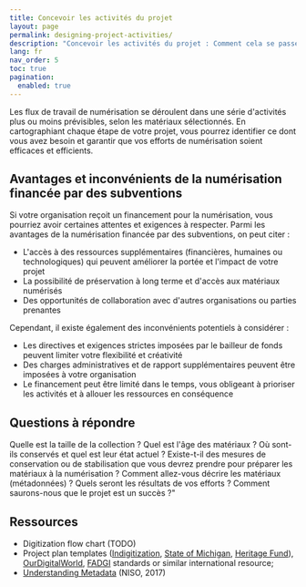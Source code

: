 ```yaml
---
title: Concevoir les activités du projet
layout: page
permalink: designing-project-activities/
description: "Concevoir les activités du projet : Comment cela se passera-t-il ?"
lang: fr
nav_order: 5
toc: true
pagination: 
  enabled: true
---
```


Les flux de travail de numérisation se déroulent dans une série d'activités plus ou moins prévisibles, selon les matériaux sélectionnés. En cartographiant chaque étape de votre projet, vous pourrez identifier ce dont vous avez besoin et garantir que vos efforts de numérisation soient efficaces et efficients.

## Avantages et inconvénients de la numérisation financée par des subventions

Si votre organisation reçoit un financement pour la numérisation, vous pourriez avoir certaines attentes et exigences à respecter. Parmi les avantages de la numérisation financée par des subventions, on peut citer :

* L'accès à des ressources supplémentaires (financières, humaines ou technologiques) qui peuvent améliorer la portée et l'impact de votre projet
* La possibilité de préservation à long terme et d'accès aux matériaux numérisés
* Des opportunités de collaboration avec d'autres organisations ou parties prenantes

Cependant, il existe également des inconvénients potentiels à considérer :

* Les directives et exigences strictes imposées par le bailleur de fonds peuvent limiter votre flexibilité et créativité
* Des charges administratives et de rapport supplémentaires peuvent être imposées à votre organisation
* Le financement peut être limité dans le temps, vous obligeant à prioriser les activités et à allouer les ressources en conséquence

## Questions à répondre

Quelle est la taille de la collection ? Quel est l'âge des matériaux ? Où sont-ils conservés et quel est leur état actuel ? Existe-t-il des mesures de conservation ou de stabilisation que vous devrez prendre pour préparer les matériaux à la numérisation ? Comment allez-vous décrire les matériaux (métadonnées) ? Quels seront les résultats de vos efforts ? Comment saurons-nous que le projet est un succès ?"

## Ressources

* Digitization flow chart (TODO)
* Project plan templates ([Indigitization](https://www.indigitization.ca/toolkit/planning-a-project/), [State of Michigan](https://www.michigan.gov/-/media/Project/Websites/libraryofmichigan/For-Libraries/Digitization/LM_Digitization_Project_Planning_Guide.pdf?rev=465557beedde4b34bb3407e1120f7440), [Heritage Fund](https://www.heritagefund.org.uk/funding/good-practice-guidance/digitisation-project-planner-handbook-and-examples)), [OurDigitalWorld](https://ourdigitalworld.org/resources/digitization-projects/), [FADGI](https://www.digitizationguidelines.gov/) standards or similar international resource; 
* [Understanding Metadata](https://www.niso.org/publications/understanding-metadata-2017) (NISO, 2017)
